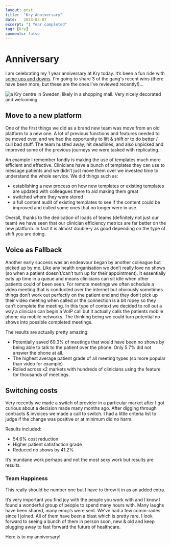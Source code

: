 ```yaml
---
layout: post
title:  "Kry Anniversary"
date:   2023-03-07
excerpt: "1 Year completed"
tag: [Kry]
comments: false
---
```

# Anniversary
I am celebrating my 1 year anniversary at Kry today. It’s been a fun ride with [some ups and downs](https://sifted.eu/articles/kry-path-to-profitable-2023/). I'm going to share 3 of the gang's recent wins (there have been more, but these are the ones I've reviewed recently!)...

![a Kry centre in Sweden, likely in a shopping mall. Very nicely decorated and welcoming](https://images.ctfassets.net/h8qzhh7m9m8u/542bN2g5RG26V3WVUu4bOI/442cf0cfa13b5abc919c5aeb515a8ca4/showcase-gallerian.png)

## Move to a new platform
One of the first things we did as a brand new team was move from an old platform to a new one. A lot of previous functions and features needed to be moved over, and we had the opportunity to lift & shift or to do better / cull bad stuff. The team hustled away, hit deadlines, and also unpicked and improved some of the previous journeys we were tasked with replicating. 

An example I remember fondly is making the use of templates much more efficient and effective. Clinicians have a bunch of templates they can use to message patients and we didn’t just move them over we invested time to understand the whole service. We did things such as: 
- establishing a new process on how new templates or existing templates are updated with colleagues there to aid making them great
- switched where they were stored
- a full content audit of existing templates to see if the content could be improved and culled some ones that no longer were in use.

Overall, thanks to the dedication of loads of teams (definitely not just our team) we have seen that our clinician efficiency metrics are far better on the new platform. In fact it is almost double-y as good depending on the type of shift you are doing. 

## Voice as Fallback
Another early success was an endeavour began by another colleague but picked up by me. Like any health organisation we don’t really love no shows (so when a patient doesn’t/can’t turn up for their appointment). It essentially eats up time in a queue and means clinicians can sit idle when other patients could of been seen.
For remote meetings we often schedule a video meeting that is conducted over the internet but obviously sometimes things don’t work out perfectly on the patient end and they don’t pick up their video meeting when called or the connection is a bit ropey so they can’t complete the meeting. In this type of context we decided to roll out a way a clinician can begin a VoIP call but it actually calls the patients mobile phone via mobile networks. The thinking being we could turn potential no shows into possible completed meetings.

The results are actually pretty amazing:
- Potentially saved 69.3% of meetings that would have been no shows by being able to talk to the patient over the phone. Only 5.7% did not answer the phone at all.  
- The highest average patient grade of all meeting types (so more popular than video for example)
- Rolled across x2 markets with hundreds of clinicians using the feature for thousands of meetings.

## Switching costs
Very recently we made a switch of provider in a particular market after I got curious about a decision made many months ago. After digging through contracts & invoices we made a call to switch. I had a little criteria list to judge if the change was positive or at minimum did no harm.

Results included:
- 54.6% cost reduction
- Higher patient satisfaction grade
- Reduced no shows by 41.2%

It’s mundane work perhaps and not the most sexy work but results are results. 

### Team Happiness
This really should be number one but I have to throw it in as an added extra.

It’s very important you find joy with the people you work with and I know I found a wonderful group of people to spend many hours with. Many laughs have been shared, many emoji’s were sent. We’ve had a few comm-rades since I joined. All of them have been a blast which is pretty rare. I look forward to seeing a bunch of them in person soon, new & old and keep plugging away to fast forward the future of healthcare.

Here is to my anniversary! 
